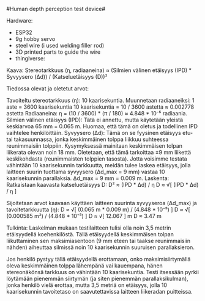 #Human depth perception test device#


Hardware:
- ESP32
- 9g hobby servo
- steel wire (i used welding filler rod)
- 3D printed parts to guide the wire
-   thingiverse: 



Kaava:
Stereotarkkuus (η, radiaaneina) ≈ (Silmien välinen etäisyys (IPD) * Syvyysero (Δd)) / (Katseluetäisyys (D))²

Tiedossa olevat ja oletetut arvot:

Tavoiteltu stereotarkkuus (η): 10 kaarisekuntia.
Muunnetaan radiaaneiksi:
1 aste = 3600 kaarisekuntia
10 kaarisekuntia = 10 / 3600 astetta ≈ 0.002778 astetta
Radiaaneina: η = (10 / 3600) * (π / 180) ≈ 4.848 * 10⁻⁵ radiaania.
Silmien välinen etäisyys (IPD): Tätä ei annettu, mutta käytetään yleistä keskiarvoa 65 mm = 0.065 m. Huomaa, että tämä on oletus ja todellinen IPD vaihtelee henkilöittäin.
Syvyysero (Δd): Tämä on se fyysinen etäisyys etu- tai takasuunnassa, jonka keskimmäinen tolppa liikkuu suhteessa reunimmaisiin tolppiin. Kysymyksessä mainitaan keskimmäisen tolpan liikerata olevan noin 18 mm. Oletetaan, että tämä tarkoittaa ±9 mm liikettä keskikohdasta (reunimmaisten tolppien tasosta). Jotta voisimme testata vähintään 10 kaarisekunnin tarkkuutta, meidän tulee laskea etäisyys, jolla laitteen suurin tuottama syvyysero (Δd_max = 9 mm) vastaa 10 kaarisekunnin parallaksia.
Δd_max = 9 mm = 0.009 m.
Laskenta:
Ratkaistaan kaavasta katseluetäisyys D:
D² ≈ (IPD * Δd) / η
D ≈ √[ (IPD * Δd) / η ]

Sijoitetaan arvot kaavaan käyttäen laitteen suurinta syvyyseroa (Δd_max) ja tavoitetarkkuutta (η):
D ≈ √[ (0.065 m * 0.009 m) / (4.848 * 10⁻⁵) ]
D ≈ √[ (0.000585 m²) / (4.848 * 10⁻⁵) ]
D ≈ √[ 12.067 ] m
D ≈ 3.47 m

Tulkinta:
Laskelman mukaan testilaitteen tulisi olla noin 3,5 metrin etäisyydellä koehenkilöstä. Tällä etäisyydellä keskimmäisen tolpan liikuttaminen sen maksimiasentoon (9 mm eteen tai taakse reunimmaisiin nähden) aiheuttaa silmissä noin 10 kaarisekunnin suuruisen parallaksieron.

Jos henkilö pystyy tällä etäisyydellä erottamaan, onko maksimisiirtymällä oleva keskimmäinen tolppa lähempänä vai kauempana, hänen stereonäkönsä tarkkuus on vähintään 10 kaarisekuntia. Testi itsessään pyrkii löytämään pienemmän siirtymän (ja siten pienemmän parallaksikulman), jonka henkilö vielä erottaa, mutta 3,5 metriä on etäisyys, jolla 10 kaarisekunnin tavoitetaso on saavutettavissa laitteen liikeradan puitteissa.
